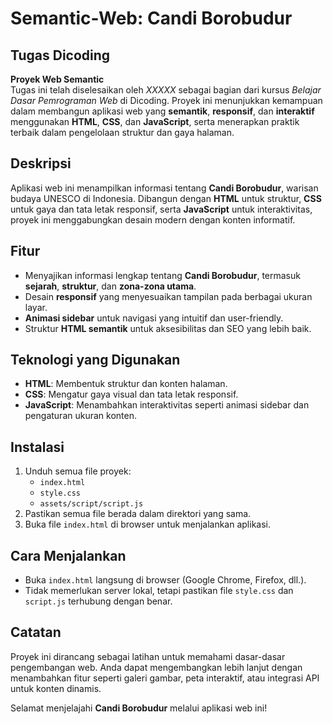 # Semantic-Web: Candi Borobudur

## Tugas Dicoding

**Proyek Web Semantic**  
Tugas ini telah diselesaikan oleh *XXXXX* sebagai bagian dari kursus *Belajar Dasar Pemrograman Web* di Dicoding. Proyek ini menunjukkan kemampuan dalam membangun aplikasi web yang **semantik**, **responsif**, dan **interaktif** menggunakan **HTML**, **CSS**, dan **JavaScript**, serta menerapkan praktik terbaik dalam pengelolaan struktur dan gaya halaman.

## Deskripsi

Aplikasi web ini menampilkan informasi tentang **Candi Borobudur**, warisan budaya UNESCO di Indonesia. Dibangun dengan **HTML** untuk struktur, **CSS** untuk gaya dan tata letak responsif, serta **JavaScript** untuk interaktivitas, proyek ini menggabungkan desain modern dengan konten informatif.

## Fitur

- Menyajikan informasi lengkap tentang **Candi Borobudur**, termasuk **sejarah**, **struktur**, dan **zona-zona utama**.  
- Desain **responsif** yang menyesuaikan tampilan pada berbagai ukuran layar.  
- **Animasi sidebar** untuk navigasi yang intuitif dan user-friendly.  
- Struktur **HTML semantik** untuk aksesibilitas dan SEO yang lebih baik.

## Teknologi yang Digunakan

- **HTML**: Membentuk struktur dan konten halaman.  
- **CSS**: Mengatur gaya visual dan tata letak responsif.  
- **JavaScript**: Menambahkan interaktivitas seperti animasi sidebar dan pengaturan ukuran konten.

## Instalasi

1. Unduh semua file proyek:  
   - `index.html`  
   - `style.css`  
   - `assets/script/script.js`  
2. Pastikan semua file berada dalam direktori yang sama.  
3. Buka file `index.html` di browser untuk menjalankan aplikasi.

## Cara Menjalankan

- Buka `index.html` langsung di browser (Google Chrome, Firefox, dll.).  
- Tidak memerlukan server lokal, tetapi pastikan file `style.css` dan `script.js` terhubung dengan benar.

## Catatan

Proyek ini dirancang sebagai latihan untuk memahami dasar-dasar pengembangan web. Anda dapat mengembangkan lebih lanjut dengan menambahkan fitur seperti galeri gambar, peta interaktif, atau integrasi API untuk konten dinamis.

Selamat menjelajahi **Candi Borobudur** melalui aplikasi web ini!
